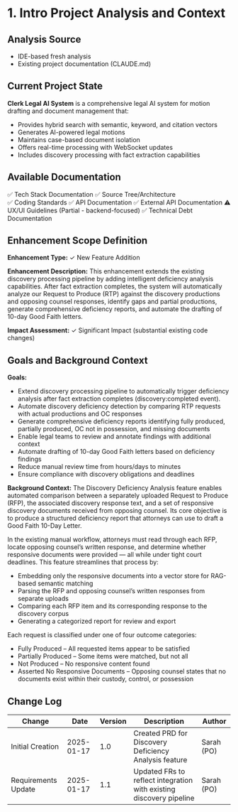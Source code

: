 # 1. Intro Project Analysis and Context

## Analysis Source
- IDE-based fresh analysis
- Existing project documentation (CLAUDE.md)

## Current Project State
**Clerk Legal AI System** is a comprehensive legal AI system for motion drafting and document management that:
- Provides hybrid search with semantic, keyword, and citation vectors
- Generates AI-powered legal motions
- Maintains case-based document isolation
- Offers real-time processing with WebSocket updates
- Includes discovery processing with fact extraction capabilities

## Available Documentation
✅ Tech Stack Documentation
✅ Source Tree/Architecture  
✅ Coding Standards
✅ API Documentation
✅ External API Documentation
⚠️ UX/UI Guidelines (Partial - backend-focused)
✅ Technical Debt Documentation

## Enhancement Scope Definition

**Enhancement Type:** ✓ New Feature Addition

**Enhancement Description:**
This enhancement extends the existing discovery processing pipeline by adding intelligent deficiency analysis capabilities. After fact extraction completes, the system will automatically analyze our Request to Produce (RTP) against the discovery productions and opposing counsel responses, identify gaps and partial productions, generate comprehensive deficiency reports, and automate the drafting of 10-day Good Faith letters.

**Impact Assessment:** ✓ Significant Impact (substantial existing code changes)

## Goals and Background Context

**Goals:**
- Extend discovery processing pipeline to automatically trigger deficiency analysis after fact extraction completes (discovery:completed event).
- Automate discovery deficiency detection by comparing RTP requests with actual productions and OC responses
- Generate comprehensive deficiency reports identifying fully produced, partially produced, OC not in possession, and missing documents
- Enable legal teams to review and annotate findings with additional context
- Automate drafting of 10-day Good Faith letters based on deficiency findings
- Reduce manual review time from hours/days to minutes
- Ensure compliance with discovery obligations and deadlines

**Background Context:**
The Discovery Deficiency Analysis feature enables automated comparison between a separately uploaded Request to Produce (RFP), the associated discovery response text, and a set of responsive discovery documents received from opposing counsel. Its core objective is to produce a structured deficiency report that attorneys can use to draft a Good Faith 10-Day Letter.

In the existing manual workflow, attorneys must read through each RFP, locate opposing counsel’s written response, and determine whether responsive documents were provided — all while under tight court deadlines. This feature streamlines that process by:

- Embedding only the responsive documents into a vector store for RAG-based semantic matching
- Parsing the RFP and opposing counsel’s written responses from separate uploads
- Comparing each RFP item and its corresponding response to the discovery corpus
- Generating a categorized report for review and export

Each request is classified under one of four outcome categories:

- Fully Produced – All requested items appear to be satisfied
- Partially Produced – Some items were matched, but not all
- Not Produced – No responsive content found
- Asserted No Responsive Documents – Opposing counsel states that no documents exist within their custody, control, or possession

## Change Log
| Change | Date | Version | Description | Author |
|--------|------|---------|-------------|--------|
| Initial Creation | 2025-01-17 | 1.0 | Created PRD for Discovery Deficiency Analysis feature | Sarah (PO) |
| Requirements Update | 2025-01-17 | 1.1 | Updated FRs to reflect integration with existing discovery pipeline | Sarah (PO) |

